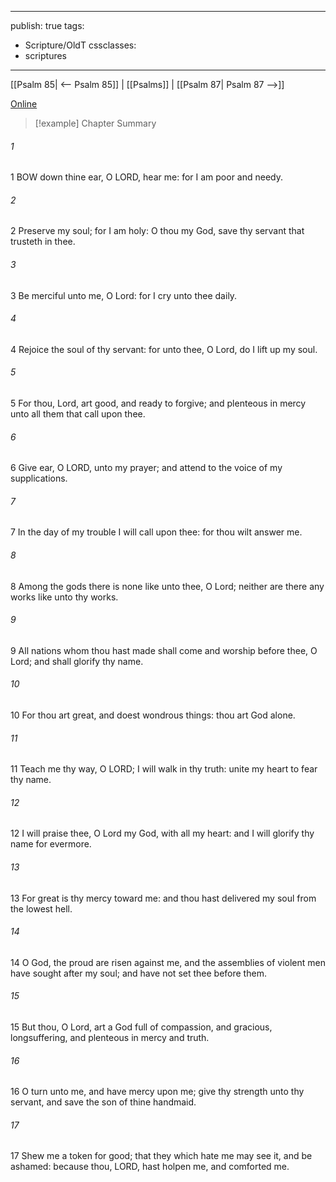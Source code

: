 

---
publish: true
tags:
  - Scripture/OldT
cssclasses:
  - scriptures
---
[[Psalm 85| <-- Psalm 85]] | [[Psalms]] | [[Psalm 87| Psalm 87 -->]]

[Online](https://churchofjesuschrist.org/study/scriptures/ot/ps/86?lang=eng)

>[!example] Chapter Summary
>
###### 1
1 BOW down thine ear, O LORD, hear me: for I am poor and needy.
###### 2
2 Preserve my soul; for I am holy: O thou my God, save thy servant that trusteth in thee.
###### 3
3 Be merciful unto me, O Lord: for I cry unto thee daily.
###### 4
4 Rejoice the soul of thy servant: for unto thee, O Lord, do I lift up my soul.
###### 5
5 For thou, Lord, art good, and ready to forgive; and plenteous in mercy unto all them that call upon thee.
###### 6
6 Give ear, O LORD, unto my prayer; and attend to the voice of my supplications.
###### 7
7 In the day of my trouble I will call upon thee: for thou wilt answer me.
###### 8
8 Among the gods there is none like unto thee, O Lord; neither are there any works like unto thy works.
###### 9
9 All nations whom thou hast made shall come and worship before thee, O Lord; and shall glorify thy name.
###### 10
10 For thou art great, and doest wondrous things: thou art God alone.
###### 11
11 Teach me thy way, O LORD; I will walk in thy truth: unite my heart to fear thy name.
###### 12
12 I will praise thee, O Lord my God, with all my heart: and I will glorify thy name for evermore.
###### 13
13 For great is thy mercy toward me: and thou hast delivered my soul from the lowest hell.
###### 14
14 O God, the proud are risen against me, and the assemblies of violent men have sought after my soul; and have not set thee before them.
###### 15
15 But thou, O Lord, art a God full of compassion, and gracious, longsuffering, and plenteous in mercy and truth.
###### 16
16 O turn unto me, and have mercy upon me; give thy strength unto thy servant, and save the son of thine handmaid.
###### 17
17 Shew me a token for good; that they which hate me may see it, and be ashamed: because thou, LORD, hast holpen me, and comforted me.



